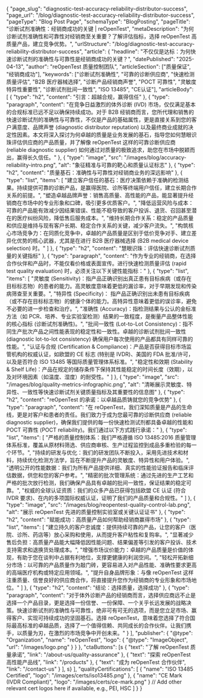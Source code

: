 {
    "page_slug": "diagnostic-test-accuracy-reliability-distributor-success",
    "page_url": "/blog/diagnostic-test-accuracy-reliability-distributor-success",
  "pageType": "Blog Post Page",
  "schemaType": "BlogPosting",
  "pageTitle": "诊断试剂准确性：经销商成功的关键 | reOpenTest",
  "metaDescription": "为何诊断试剂准确性和可靠性对经销商至关重要？了解评估指标，选择 reOpenTest 高质量产品，建立竞争优势。",
  "urlStructure": "/blog/diagnostic-test-accuracy-reliability-distributor-success",
  "article": {
    "headline": "不仅仅是达标：为何快速诊断试剂的准确性与可靠性是经销商成功的关键？",
    "datePublished": "2025-04-13",
    "author": "reOpenTest 质量控制团队",
    "articleSection": ["质量保证", "经销商成功"],
    "keywords": ["诊断试剂准确性", "可靠的诊断供应商", "快速检测质量评估", "B2B 医疗器械选择", "诊断产品经销商声誉", "POCT 可靠性", "灵敏度特异性重要性", "诊断试剂批间一致性", "ISO 13485", "CE认证"],
    "articleBody": [
      {
        "type": "h2",
        "content": "引言：超越合规，赢得信任"
      },
      {
        "type": "paragraph",
        "content": "在竞争日益激烈的体外诊断 (IVD) 市场，仅仅满足基本的合规标准已远不足以确保持续成功。对于 B2B 经销商而言，您所代理和销售的快速诊断试剂的准确性与可靠性，不仅是产品的基础属性，更是直接关系到您的客户满意度、品牌声誉 (diagnostic distributor reputation) 以及最终商业成就的决定性因素。本文将深入探讨为何卓越的质量是业务发展的基石，指导您如何慧眼识珠评估供应商的产品质量，并了解像 reOpenTest 这样的可靠诊断供应商 (reliable diagnostic supplier) 如何通过对质量的极致追求，助您在市场中脱颖而出，赢得长久信任。"
      },
      {
        "type": "image",
        "src": "/images/blog/accuracy-reliability-intro.png",
        "alt": "象征精准与可靠的靶心和质量认证标志"
      },
      {
        "type": "h2",
        "content": "质量基石：准确性与可靠性对经销商业务的深远影响"
      },
      {
        "type": "list",
        "items": [
          "建立客户信任的基石：医疗决策依赖于准确的检测结果。持续提供可靠的诊断产品，是赢得医院、诊所等终端用户信任，建立长期合作关系的前提。",
          "塑造卓越品牌声誉：销售高质量、高性能的产品，能显著提升经销商在市场中的专业形象和口碑，吸引更多优质客户。",
          "降低运营风险与成本：可靠的产品能有效减少因结果错误、性能不稳导致的客户投诉、退货、召回甚至潜在的医疗纠纷风险，降低售后服务成本。",
          "维持长期合作关系：稳定的产品质量和供应是维持与现有客户长期、稳定合作关系的关键，减少客户流失。",
          "构筑核心市场竞争力：在同质化竞争中，卓越的产品质量是区别于低价竞争对手、建立差异化优势的核心武器，尤其是在进行 B2B 医疗器械选择 (B2B medical device selection) 时。"
        ]
      },
      {
        "type": "h2",
        "content": "慧眼识珠：评估快速诊断试剂质量的关键指标"
      },
      {
        "type": "paragraph",
        "content": "作为专业的经销商，在选择合作伙伴和产品时，不能仅看价格或表面宣传。进行快速检测质量评估 (rapid test quality evaluation) 时，必须关注以下关键性能指标："
      },
      {
        "type": "list",
        "items": [
          "灵敏度 (Sensitivity)：指产品正确识别出真正患有目标疾病（或存在目标标志物）的患者的能力。高灵敏度意味着更低的漏诊率，对于早期发现和传染病筛查至关重要。",
          "特异性 (Specificity)： 指产品正确识别出未患有目标疾病（或不存在目标标志物）的健康个体的能力。高特异性意味着更低的误诊率，避免不必要的进一步检查和治疗。",
          "准确性 (Accuracy)：指检测结果与公认的金标准方法（如 PCR、培养、专业实验室检测）结果的一致程度，是衡量产品整体性能的核心指标 (诊断试剂准确性)。",
          "批间一致性 (Lot-to-Lot Consistency)：指不同生产批次产品之间性能表现的稳定性和一致性。卓越的诊断试剂批间一致性 (diagnostic lot-to-lot consistency) 确保用户每次使用的产品都具有同样可靠的性能。",
          "认证与合规 (Certification & Compliance)：产品是否获得目标市场监管机构的权威认证，如欧盟的 CE 标志 (特别是 IVDR)、美国的 FDA 批准/许可，以及是否符合 ISO 13485 等国际质量管理体系标准。",
          "稳定性和效期 (Stability & Shelf Life)：产品在规定的储存条件下保持其性能稳定的时间长度（效期），以及对环境因素（如温度、湿度）的耐受性。"
        ]
      },
      {
        "type": "image",
        "src": "/images/blog/quality-metrics-infographic.png",
        "alt": "清晰展示灵敏度、特异性、一致性等快速诊断试剂关键质量指标及其重要性的信息图"
      },
      {
        "type": "h2",
        "content": "reOpenTest 的承诺：以卓越品质铸就您的竞争优势"
      },
      {
        "type": "paragraph",
        "content": "在 reOpenTest，我们深知质量是产品的生命线，更是对客户和患者的责任。我们致力于成为您最可靠的诊断供应商 (reliable diagnostic supplier)，确保我们提供的每一份快速检测试剂都具备卓越的性能和 POCT 可靠性 (POCT reliability)。我们通过以下方式践行承诺："
      },
      {
        "type": "list",
        "items": [
          "严格的质量控制体系：我们严格遵循 ISO 13485:2016 质量管理体系标准，覆盖从原材料筛选、供应商审核、生产过程监控到成品多重检验的每一个环节。",
          "持续的研发与优化：我们的研发团队不断投入，采用先进技术和材料，持续优化检测方法学，旨在不断提升产品的灵敏度、特异性和用户体验。",
          "透明公开的性能数据：我们为所有产品提供详细、真实的性能验证报告和临床评估数据，供您和您的客户参考。",
          "精密的批次管理系统：通过先进的生产工艺和严格的批次放行检测，我们确保产品具有卓越的批间一致性，保证结果的稳定可靠。",
          "权威的全球认证资质：我们的众多产品已获得包括欧盟 CE 认证 (符合 IVDR 要求)、在内的多项国际权威认证，证明了我们的产品质量和合规性。"
        ]
      },
      {
        "type": "image",
        "src": "/images/blog/reopentest-quality-control-lab.png",
        "alt": "展示 reOpenTest 先进的质量控制实验室或关键认证证书"
      },
      {
        "type": "h2",
        "content": "赋能成功：高质量产品如何帮助经销商赢得市场"
      },
      {
        "type": "list",
        "items": [
          "建立持久的客户忠诚度：提供持续可靠的产品，让您的客户（医院、诊所、药店等）放心采购和使用，从而提升客户粘性和复购率。",
          "显著减少售后负担：高质量产品能大幅降低因性能问题、结果偏差等引发的客户投诉、技术支持需求和退换货处理成本。",
          "增强市场议价能力：卓越的产品质量是价值的体现，有助于您在谈判中占据有利地位，支撑更健康的利润空间。",
          "轻松开拓新细分市场：以可靠的产品质量作为敲门砖，更容易进入对产品性能、准确性要求更高的高端医疗机构或特定应用领域。",
          "提升自身品牌形象：与像 reOpenTest 这样注重质量、信誉良好的供应商合作，将直接提升您作为经销商的专业形象和市场地位。"
        ]
      },
      {
        "type": "h2",
        "content": "结论：选择质量，选择成功"
      },
      {
        "type": "paragraph",
        "content": "对于体外诊断产品的经销商而言，选择供应商远不止是选择一个产品目录，更是选择一份信誉、一份保障、一个关乎长远发展的战略决策。快速诊断试剂的准确性与可靠性，绝非可有可无的选项，而是您立足市场、赢得客户、实现可持续成功的坚固基石。选择 reOpenTest，意味着您选择了符合国际最高标准的卓越品质，选择了一个值得信赖、共同成长的合作伙伴。让我们携手，以质量为刃，在激烈的市场竞争中开创未来。"
      }
    ],
    "publisher": {
      "@type": "Organization",
      "name": "reOpenTest",
      "logo": {
        "@type": "ImageObject",
        "url": "/images/logo.png"
      }
    }
  },
  "ctaButtons": [s
    { "text": "了解 reOpenTest 质量承诺", "link": "/about-us/quality-assurance" },
    { "text": "探索 reOpenTest 高性能产品线", "link": "/products" },
    { "text": "成为 reOpenTest 合作伙伴", "link": "/contact-us" }
  ],
  s}
    ],
    "qualityCertifications": [
      { "name": "ISO 13485 Certified", "logo": "/images/certs/iso13485.png" },
      { "name": "CE Mark (IVDR Compliant)", "logo": "/images/certs/ce-mark.png" }
      // Add other relevant cert logos here if available, e.g., PEI, HSC
    ]
  }
}
